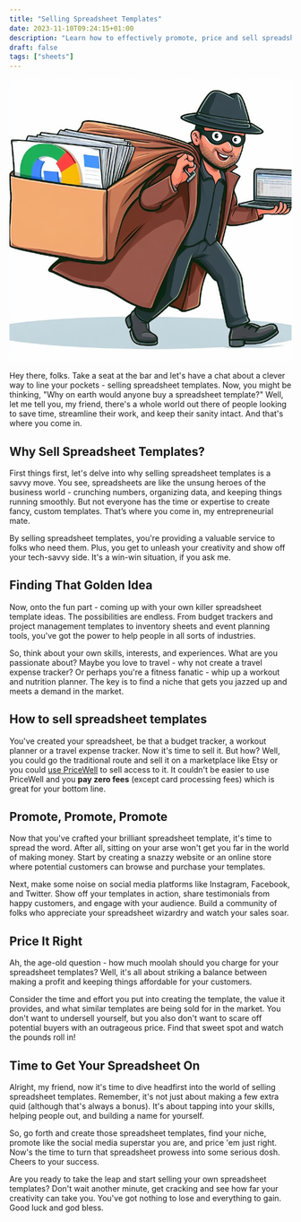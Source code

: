 ```yaml
---
title: "Selling Spreadsheet Templates"
date: 2023-11-10T09:24:15+01:00
description: "Learn how to effectively promote, price and sell spreadsheet templates with our 5 minute guide."
draft: false
tags: ["sheets"]
---
```

![A thief selling Google Sheets while holding a laptop](/img/google-sheets-seller.jpeg)

Hey there, folks. Take a seat at the bar and let's have a chat about a clever way to line your pockets - selling spreadsheet templates. Now, you might be thinking, "Why on earth would anyone buy a spreadsheet template?" Well, let me tell you, my friend, there's a whole world out there of people looking to save time, streamline their work, and keep their sanity intact. And that's where you come in.

## Why Sell Spreadsheet Templates?

First things first, let's delve into why selling spreadsheet templates is a savvy move. You see, spreadsheets are like the unsung heroes of the business world - crunching numbers, organizing data, and keeping things running smoothly. But not everyone has the time or expertise to create fancy, custom templates. That’s where you come in, my entrepreneurial mate.

By selling spreadsheet templates, you're providing a valuable service to folks who need them. Plus, you get to unleash your creativity and show off your tech-savvy side. It's a win-win situation, if you ask me.

## Finding That Golden Idea

Now, onto the fun part - coming up with your own killer spreadsheet template ideas. The possibilities are endless. From budget trackers and project management templates to inventory sheets and event planning tools, you've got the power to help people in all sorts of industries.

So, think about your own skills, interests, and experiences. What are you passionate about? Maybe you love to travel - why not create a travel expense tracker? Or perhaps you're a fitness fanatic - whip up a workout and nutrition planner. The key is to find a niche that gets you jazzed up and meets a demand in the market.

## How to sell spreadsheet templates

You've created your spreadsheet, be that a budget tracker, a workout planner or a travel expense tracker. Now it's time to sell it. But how? Well, you could go the traditional route and sell it on a marketplace like Etsy or you could [use PriceWell](/gated-content) to sell access to it. It couldn't be easier to use PriceWell and you **pay zero fees** (except card processing fees) which is great for your bottom line.

## Promote, Promote, Promote

Now that you've crafted your brilliant spreadsheet template, it's time to spread the word. After all, sitting on your arse won't get you far in the world of making money. Start by creating a snazzy website or an online store where potential customers can browse and purchase your templates.

Next, make some noise on social media platforms like Instagram, Facebook, and Twitter. Show off your templates in action, share testimonials from happy customers, and engage with your audience. Build a community of folks who appreciate your spreadsheet wizardry and watch your sales soar.

## Price It Right

Ah, the age-old question - how much moolah should you charge for your spreadsheet templates? Well, it's all about striking a balance between making a profit and keeping things affordable for your customers.

Consider the time and effort you put into creating the template, the value it provides, and what similar templates are being sold for in the market. You don't want to undersell yourself, but you also don't want to scare off potential buyers with an outrageous price. Find that sweet spot and watch the pounds roll in!

## Time to Get Your Spreadsheet On

Alright, my friend, now it's time to dive headfirst into the world of selling spreadsheet templates. Remember, it's not just about making a few extra quid (although that's always a bonus). It's about tapping into your skills, helping people out, and building a name for yourself.

So, go forth and create those spreadsheet templates, find your niche, promote like the social media superstar you are, and price 'em just right. Now's the time to turn that spreadsheet prowess into some serious dosh. Cheers to your success.

Are you ready to take the leap and start selling your own spreadsheet templates? Don't wait another minute, get cracking and see how far your creativity can take you. You've got nothing to lose and everything to gain. Good luck and god bless.
